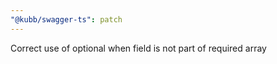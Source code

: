 ```yaml
---
"@kubb/swagger-ts": patch
---
```


Correct use of optional when field is not part of required array
